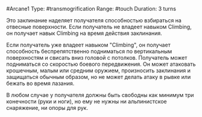 #Arcane1
Type: #transmogrification
Range: #touch
Duration: 3 turns

Это заклинание наделяет получателя способностью взбираться на отвесные поверхности. Если получатель не владеет навыком Climbing, он получает навык Climbing на время действия заклинания.

Если получатель уже владеет навыком "Climbing", он получает способность беспрепятственно подниматься по вертикальным поверхностям и свисать вниз головой с потолков. Получатель может подниматься со скоростью боевого передвижения. Он может атаковать крошечным, малым или средним оружием, произносить заклинания и защищаться обычным образом, но не может делать атаку в рывке или бежать во время лазания.

В любом случае у получателя должны быть свободны как минимум три конечности (руки и ноги), но ему не нужны ни альпинистское снаряжение, ни опоры для рук.
